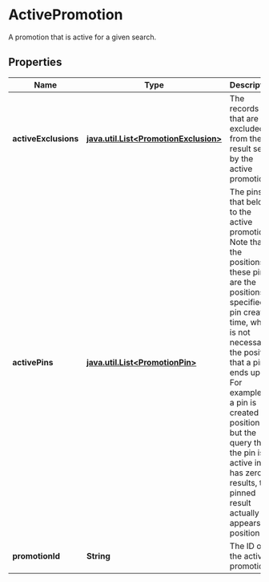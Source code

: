 

# ActivePromotion

A promotion that is active for a given search.

## Properties

Name | Type | Description | Notes
------------ | ------------- | ------------- | -------------
**activeExclusions** | [**java.util.List&lt;PromotionExclusion&gt;**](PromotionExclusion.md) | The records that are excluded from the result set by the active promotion. |  [optional]
**activePins** | [**java.util.List&lt;PromotionPin&gt;**](PromotionPin.md) | The pins that belong to the active promotion. Note that the positions in these pins are the positions specified at pin creation time, which is not necessarily the position that a pin ends up in. For example, if a pin is created at position 2, but the query that the pin is active in has zero results, the pinned result actually appears in position 1. |  [optional]
**promotionId** | **String** | The ID of the active promotion. |  [optional]



